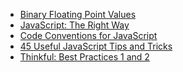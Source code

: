 <ul>
<li><a href="https://www.inkling.com/read/javascript-definitive-guide-david-flanagan-6th/chapter-3/numbers">Binary Floating Point Values</a></li>
<li><a href="http://jstherightway.org/">JavaScript: The Right Way</a></li>
<li><a href="http://javascript.crockford.com/code.html">Code Conventions for JavaScript</a></li>
<li><a href="http://flippinawesome.org/2013/12/23/45-useful-javascript-tips-tricks-and-best-practices/">45 Useful JavaScript Tips and Tricks</a></li>
<li><a href="http://www.thinkful.com/learn/javascript-best-practices-1/">Thinkful: Best Practices 1 and 2</a></li>
</ul>
